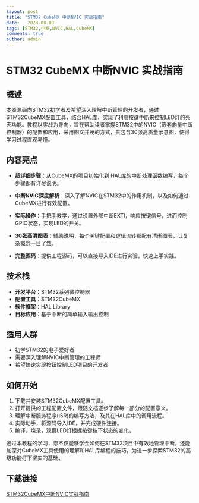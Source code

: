 ```yaml
---
layout: post
title: "STM32 CubeMX 中断NVIC 实战指南"
date:   2023-08-09
tags: [STM32,中断,NVIC,HAL,CubeMX]
comments: true
author: admin
---
```

# STM32 CubeMX 中断NVIC 实战指南

## 概述

本资源面向STM32初学者及希望深入理解中断管理的开发者，通过STM32CubeMX配置工具，结合HAL库，实现了利用按键中断来控制LED灯的亮灭功能。教程以实战为导向，旨在帮助读者掌握STM32中的NVIC（嵌套向量中断控制器）的配置和应用，采用图文并茂的方式，共包含30张高质量示意图，使得学习过程直观易懂。

## 内容亮点

- **超详细步骤**：从CubeMX的项目初始化到 HAL库的中断处理函数编写，每个步骤都有详尽说明。
  
- **中断NVIC深度解析**：深入了解NVIC在STM32中的作用机制，以及如何通过CubeMX进行有效配置。
  
- **实际操作**：手把手教学，通过设置外部中断EXTI，响应按键信号，进而控制GPIO状态，实现LED的开关。
  
- **30张高清图表**：辅助说明，每个关键配置和逻辑流转都配有清晰图表，让复杂概念一目了然。
  
- **完整源码**：提供工程源码，可以直接导入IDE进行实验，快速上手实践。

## 技术栈

- **开发平台**：STM32系列微控制器
- **配置工具**：STM32CubeMX
- **软件框架**：HAL Library
- **目标应用**：基于中断的简单输入输出控制

## 适用人群

- 初学STM32的电子爱好者
- 需要深入理解NVIC中断管理的工程师
- 希望快速实现按钮控制LED项目的开发者

## 如何开始

1. 下载并安装STM32CubeMX配置工具。
2. 打开提供的工程配置文件，跟随文档逐步了解每一部分的配置意义。
3. 理解中断服务程序(ISR)的编写方法，及其在HAL库中的调用流程。
4. 实际动手，将源码导入IDE，并完成硬件连接。
5. 编译、烧录，观察LED灯根据按键按下状态的变化。

通过本教程的学习，您不仅能够学会如何在STM32项目中有效地管理中断，还能加深对CubeMX工具使用的理解和HAL库编程的技巧，为进一步探索STM32的高级功能打下坚实的基础。

## 下载链接

[STM32CubeMX中断NVIC实战指南](https://pan.quark.cn/s/ebed334cffca)